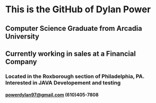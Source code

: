 # This is the GitHub of Dylan Power
## Computer Science Graduate from Arcadia University
## Currently working in sales at a Financial Company
### Located in the Roxborough section of Philadelphia, PA. Interested in JAVA Developement and testing
#### powerdylan97@gmail.com (610)405-7808
<!---
powerdylan97/powerdylan97 is a ✨ special ✨ repository because its `README.md` (this file) appears on your GitHub profile.
You can click the Preview link to take a look at your changes.
--->
